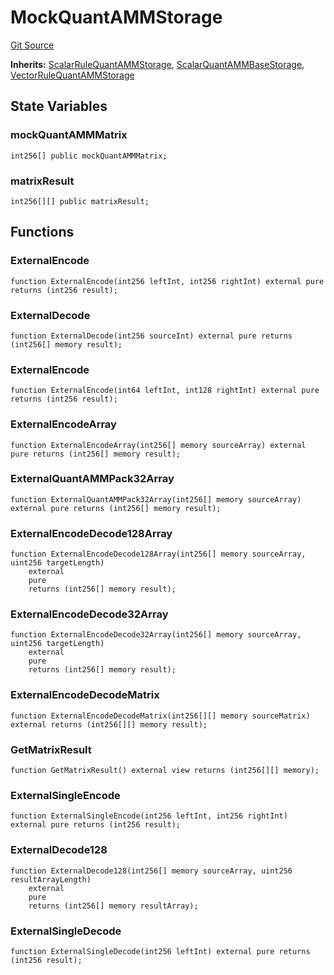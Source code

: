 # MockQuantAMMStorage
[Git Source](https://github.com/QuantAMMProtocol/QuantAMM-V1/blob/3cfe58cf30c64b95a2607d2672fb541c48d807e0/contracts/mock/MockQuantAMMStorage.sol)

**Inherits:**
[ScalarRuleQuantAMMStorage](/contracts/QuantAMMStorage.sol/abstract.ScalarRuleQuantAMMStorage.md), [ScalarQuantAMMBaseStorage](/contracts/QuantAMMStorage.sol/abstract.ScalarQuantAMMBaseStorage.md), [VectorRuleQuantAMMStorage](/contracts/QuantAMMStorage.sol/abstract.VectorRuleQuantAMMStorage.md)


## State Variables
### mockQuantAMMMatrix

```solidity
int256[] public mockQuantAMMMatrix;
```


### matrixResult

```solidity
int256[][] public matrixResult;
```


## Functions
### ExternalEncode


```solidity
function ExternalEncode(int256 leftInt, int256 rightInt) external pure returns (int256 result);
```

### ExternalDecode


```solidity
function ExternalDecode(int256 sourceInt) external pure returns (int256[] memory result);
```

### ExternalEncode


```solidity
function ExternalEncode(int64 leftInt, int128 rightInt) external pure returns (int256 result);
```

### ExternalEncodeArray


```solidity
function ExternalEncodeArray(int256[] memory sourceArray) external pure returns (int256[] memory result);
```

### ExternalQuantAMMPack32Array


```solidity
function ExternalQuantAMMPack32Array(int256[] memory sourceArray) external pure returns (int256[] memory result);
```

### ExternalEncodeDecode128Array


```solidity
function ExternalEncodeDecode128Array(int256[] memory sourceArray, uint256 targetLength)
    external
    pure
    returns (int256[] memory result);
```

### ExternalEncodeDecode32Array


```solidity
function ExternalEncodeDecode32Array(int256[] memory sourceArray, uint256 targetLength)
    external
    pure
    returns (int256[] memory result);
```

### ExternalEncodeDecodeMatrix


```solidity
function ExternalEncodeDecodeMatrix(int256[][] memory sourceMatrix) external returns (int256[][] memory result);
```

### GetMatrixResult


```solidity
function GetMatrixResult() external view returns (int256[][] memory);
```

### ExternalSingleEncode


```solidity
function ExternalSingleEncode(int256 leftInt, int256 rightInt) external pure returns (int256 result);
```

### ExternalDecode128


```solidity
function ExternalDecode128(int256[] memory sourceArray, uint256 resultArrayLength)
    external
    pure
    returns (int256[] memory resultArray);
```

### ExternalSingleDecode


```solidity
function ExternalSingleDecode(int256 leftInt) external pure returns (int256 result);
```

